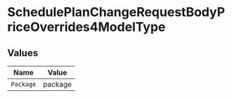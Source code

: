 # SchedulePlanChangeRequestBodyPriceOverrides4ModelType


## Values

| Name      | Value     |
| --------- | --------- |
| `Package` | package   |